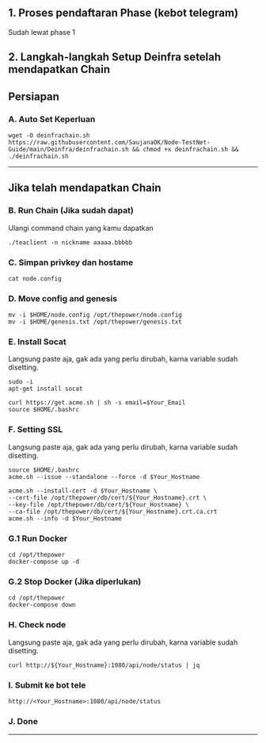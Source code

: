 ## 1. Proses pendaftaran Phase (kebot telegram)
Sudah lewat phase 1
## 2. Langkah-langkah Setup Deinfra setelah mendapatkan Chain

## Persiapan
### A. Auto Set Keperluan
```
wget -O deinfrachain.sh https://raw.githubusercontent.com/SaujanaOK/Node-TestNet-Guide/main/Deinfra/deinfrachain.sh && chmod +x deinfrachain.sh && ./deinfrachain.sh
```
______________________________

## Jika telah mendapatkan Chain
### B. Run Chain (Jika sudah dapat)
Ulangi command chain yang kamu dapatkan
```
./teaclient -n nickname aaaaa.bbbbb
```

### C. Simpan privkey dan hostame
```
cat node.config
```
### D. Move config and genesis
```
mv -i $HOME/node.config /opt/thepower/node.config
mv -i $HOME/genesis.txt /opt/thepower/genesis.txt
```
### E. Install Socat
Langsung paste aja, gak ada yang perlu dirubah, karna variable sudah disetting.
```
sudo -i
apt-get install socat
```
```
curl https://get.acme.sh | sh -s email=$Your_Email
source $HOME/.bashrc
```
### F. Setting SSL
Langsung paste aja, gak ada yang perlu dirubah, karna variable sudah disetting.
```
source $HOME/.bashrc
acme.sh --issue --standalone --force -d $Your_Hostname
```
```
acme.sh --install-cert -d $Your_Hostname \
--cert-file /opt/thepower/db/cert/${Your_Hostname}.crt \
--key-file /opt/thepower/db/cert/${Your_Hostname} \
--ca-file /opt/thepower/db/cert/${Your_Hostname}.crt.ca.crt
acme.sh --info -d $Your_Hostname
```

### G.1 Run Docker
```
cd /opt/thepower
docker-compose up -d
```

### G.2 Stop Docker (Jika diperlukan)
```
cd /opt/thepower
docker-compose down
```

### H. Check node
Langsung paste aja, gak ada yang perlu dirubah, karna variable sudah disetting.
```
curl http://${Your_Hostname}:1080/api/node/status | jq
```

### I. Submit ke bot tele

```
http://<Your_Hostname>:1080/api/node/status
```
### J. Done

______________________________
